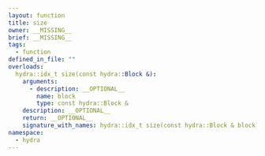 ```yaml
---
layout: function
title: size
owner: __MISSING__
brief: __MISSING__
tags:
  - function
defined_in_file: ""
overloads:
  hydra::idx_t size(const hydra::Block &):
    arguments:
      - description: __OPTIONAL__
        name: block
        type: const hydra::Block &
    description: __OPTIONAL__
    return: __OPTIONAL__
    signature_with_names: hydra::idx_t size(const hydra::Block & block)
namespace:
  - hydra
---
```

